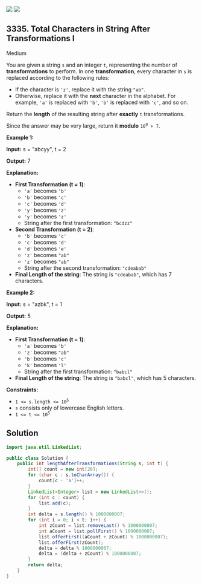 [![](https://img.shields.io/github/stars/javadev/LeetCode-in-Java?label=Stars&style=flat-square)](https://github.com/javadev/LeetCode-in-Java)
[![](https://img.shields.io/github/forks/javadev/LeetCode-in-Java?label=Fork%20me%20on%20GitHub%20&style=flat-square)](https://github.com/javadev/LeetCode-in-Java/fork)

## 3335\. Total Characters in String After Transformations I

Medium

You are given a string `s` and an integer `t`, representing the number of **transformations** to perform. In one **transformation**, every character in `s` is replaced according to the following rules:

*   If the character is `'z'`, replace it with the string `"ab"`.
*   Otherwise, replace it with the **next** character in the alphabet. For example, `'a'` is replaced with `'b'`, `'b'` is replaced with `'c'`, and so on.

Return the **length** of the resulting string after **exactly** `t` transformations.

Since the answer may be very large, return it **modulo** <code>10<sup>9</sup> + 7</code>.

**Example 1:**

**Input:** s = "abcyy", t = 2

**Output:** 7

**Explanation:**

*   **First Transformation (t = 1)**:
    *   `'a'` becomes `'b'`
    *   `'b'` becomes `'c'`
    *   `'c'` becomes `'d'`
    *   `'y'` becomes `'z'`
    *   `'y'` becomes `'z'`
    *   String after the first transformation: `"bcdzz"`
*   **Second Transformation (t = 2)**:
    *   `'b'` becomes `'c'`
    *   `'c'` becomes `'d'`
    *   `'d'` becomes `'e'`
    *   `'z'` becomes `"ab"`
    *   `'z'` becomes `"ab"`
    *   String after the second transformation: `"cdeabab"`
*   **Final Length of the string**: The string is `"cdeabab"`, which has 7 characters.

**Example 2:**

**Input:** s = "azbk", t = 1

**Output:** 5

**Explanation:**

*   **First Transformation (t = 1)**:
    *   `'a'` becomes `'b'`
    *   `'z'` becomes `"ab"`
    *   `'b'` becomes `'c'`
    *   `'k'` becomes `'l'`
    *   String after the first transformation: `"babcl"`
*   **Final Length of the string**: The string is `"babcl"`, which has 5 characters.

**Constraints:**

*   <code>1 <= s.length <= 10<sup>5</sup></code>
*   `s` consists only of lowercase English letters.
*   <code>1 <= t <= 10<sup>5</sup></code>

## Solution

```java
import java.util.LinkedList;

public class Solution {
    public int lengthAfterTransformations(String s, int t) {
        int[] count = new int[26];
        for (char c : s.toCharArray()) {
            count[c - 'a']++;
        }
        LinkedList<Integer> list = new LinkedList<>();
        for (int c : count) {
            list.add(c);
        }
        int delta = s.length() % 1000000007;
        for (int i = 0; i < t; i++) {
            int zCount = list.removeLast() % 1000000007;
            int aCount = list.pollFirst() % 1000000007;
            list.offerFirst((aCount + zCount) % 1000000007);
            list.offerFirst(zCount);
            delta = delta % 1000000007;
            delta = (delta + zCount) % 1000000007;
        }
        return delta;
    }
}
```